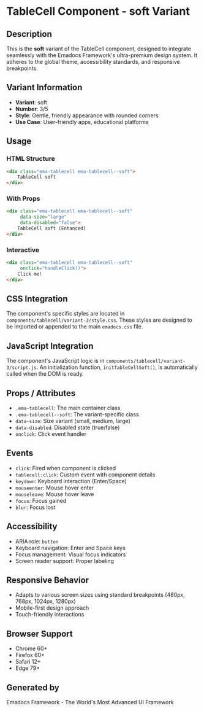 # TableCell Component - soft Variant

## Description
This is the **soft** variant of the TableCell component, designed to integrate seamlessly with the Emadocs Framework's ultra-premium design system. It adheres to the global theme, accessibility standards, and responsive breakpoints.

## Variant Information
- **Variant**: soft
- **Number**: 3/5
- **Style**: Gentle, friendly appearance with rounded corners
- **Use Case**: User-friendly apps, educational platforms

## Usage

### HTML Structure
```html
<div class="ema-tablecell ema-tablecell--soft">
    TableCell soft
</div>
```

### With Props
```html
<div class="ema-tablecell ema-tablecell--soft" 
     data-size="large" 
     data-disabled="false">
    TableCell soft (Enhanced)
</div>
```

### Interactive
```html
<div class="ema-tablecell ema-tablecell--soft" 
     onclick="handleClick()">
    Click me!
</div>
```

## CSS Integration
The component's specific styles are located in `components/tablecell/variant-3/style.css`. These styles are designed to be imported or appended to the main `emadocs.css` file.

## JavaScript Integration
The component's JavaScript logic is in `components/tablecell/variant-3/script.js`. An initialization function, `initTableCellSoft()`, is automatically called when the DOM is ready.

## Props / Attributes
- `.ema-tablecell`: The main container class
- `.ema-tablecell--soft`: The variant-specific class
- `data-size`: Size variant (small, medium, large)
- `data-disabled`: Disabled state (true/false)
- `onclick`: Click event handler

## Events
- `click`: Fired when component is clicked
- `tablecell:click`: Custom event with component details
- `keydown`: Keyboard interaction (Enter/Space)
- `mouseenter`: Mouse hover enter
- `mouseleave`: Mouse hover leave
- `focus`: Focus gained
- `blur`: Focus lost

## Accessibility
- ARIA role: `button`
- Keyboard navigation: Enter and Space keys
- Focus management: Visual focus indicators
- Screen reader support: Proper labeling

## Responsive Behavior
- Adapts to various screen sizes using standard breakpoints (480px, 768px, 1024px, 1280px)
- Mobile-first design approach
- Touch-friendly interactions

## Browser Support
- Chrome 60+
- Firefox 60+
- Safari 12+
- Edge 79+

## Generated by
Emadocs Framework - The World's Most Advanced UI Framework
